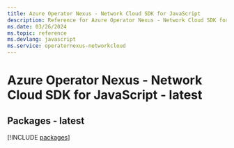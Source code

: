 ```yaml
---
title: Azure Operator Nexus - Network Cloud SDK for JavaScript
description: Reference for Azure Operator Nexus - Network Cloud SDK for JavaScript
ms.date: 03/26/2024
ms.topic: reference
ms.devlang: javascript
ms.service: operatornexus-networkcloud
---
```

# Azure Operator Nexus - Network Cloud SDK for JavaScript - latest
## Packages - latest
[!INCLUDE [packages](operator-nexus---network-cloud-index.md)]